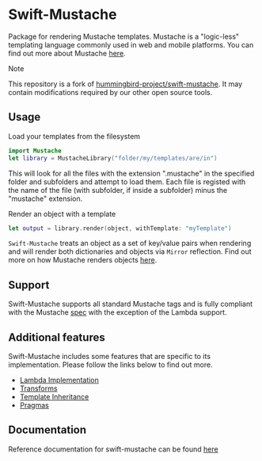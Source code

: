 # Swift-Mustache

Package for rendering Mustache templates. Mustache is a "logic-less" templating language commonly used in web and mobile platforms. You can find out more about Mustache [here](http://mustache.github.io/mustache.5.html).

> [!NOTE]
> This repository is a fork of [hummingbird-project/swift-mustache](https://github.com/hummingbird-project/swift-mustache). It may contain modifications required by our other open source tools.

## Usage

Load your templates from the filesystem
```swift
import Mustache
let library = MustacheLibrary("folder/my/templates/are/in")
```
This will look for all the files with the extension ".mustache" in the specified folder and subfolders and attempt to load them. Each file is registed with the name of the file (with subfolder, if inside a subfolder) minus the "mustache" extension.

Render an object with a template
```swift
let output = library.render(object, withTemplate: "myTemplate")
```
`Swift-Mustache` treats an object as a set of key/value pairs when rendering and will render both dictionaries and objects via `Mirror` reflection. Find out more on how Mustache renders objects [here](https://docs.hummingbird.codes/2.0/documentation/hummingbird/mustachesyntax).

## Support

Swift-Mustache supports all standard Mustache tags and is fully compliant with the Mustache [spec](https://github.com/mustache/spec) with the exception of the Lambda support.

## Additional features

Swift-Mustache includes some features that are specific to its implementation. Please follow the links below to find out more.

- [Lambda Implementation](https://docs.hummingbird.codes/2.0/documentation/hummingbird/mustachefeatures#Lambdas)
- [Transforms](https://docs.hummingbird.codes/2.0/documentation/hummingbird/mustachefeatures#Transforms)
- [Template Inheritance](https://docs.hummingbird.codes/2.0/documentation/hummingbird/mustachefeatures#Template-inheritance-and-parents)
- [Pragmas](https://docs.hummingbird.codes/2.0/documentation/hummingbird/mustachefeatures#PragmasConfiguration-variables)

## Documentation

Reference documentation for swift-mustache can be found [here](https://docs.hummingbird.codes/2.0/documentation/mustache)

